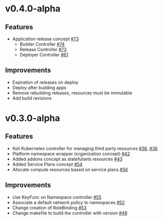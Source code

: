 # v0.4.0-alpha

## Features

- Application release concept [#73](https://github.com/kolihub/koli/issues/73)
  - Builder Controller [#74](https://github.com/kolihub/koli/issues/74)
  - Release Controller [#73](https://github.com/kolihub/koli/issues/73)
  - Deployer Controller [#61](https://github.com/kolihub/koli/issues/61)

## Improvements

- Expiration of releases on deploy
- Deploy after building apps
- Remove rebuilding releases, resources must be immutable
- Add build revisions

# v0.3.0-alpha

## Features

- Koli Kubernetes controller for managing third party resources [#36](https://github.com/kolihub/koli/issues/36), [#36](https://github.com/kolihub/koli/issues/38)
- Platform namespace wrapper (organization concept) [#42](https://github.com/kolihub/koli/issues/42)
- Added addons concept as statefulsets resources  [#43](https://github.com/kolihub/koli/issues/43)
- Added Service Plans concept [#54](https://github.com/kolihub/koli/issues/54)
- Allocate compute resources based on service plans [#56](https://github.com/kolihub/koli/issues/56)


## Improvements

- Use KeyFunc on Namespace controller [#55](https://github.com/kolihub/koli/issues/55)
- Associate a default network policy to namespaces [#52](https://github.com/kolihub/koli/issues/52)
- Change creation of RoleBinding [#53](https://github.com/kolihub/koli/issues/53)
- Change makefile to build the controller with version [#49](https://github.com/kolihub/koli/issues/49)